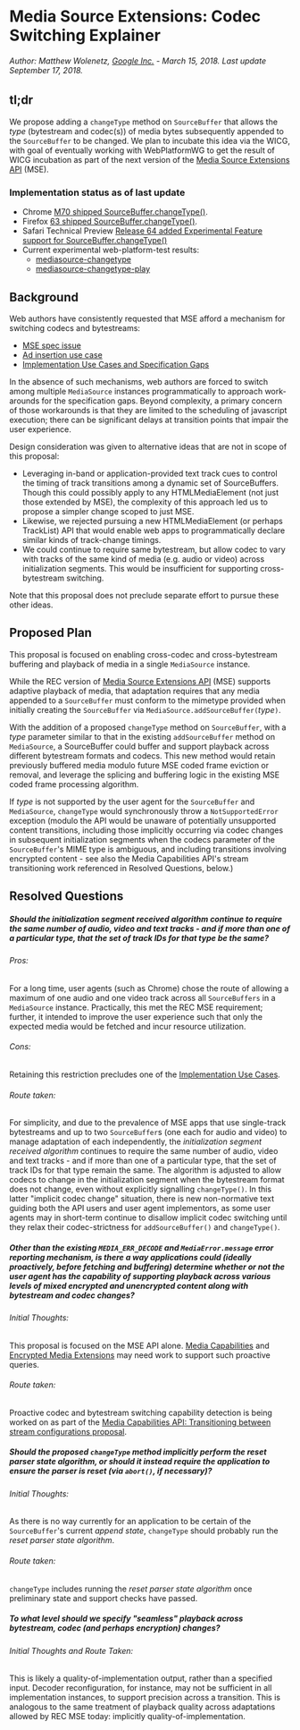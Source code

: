 # Media Source Extensions: Codec Switching Explainer

###### Author: Matthew Wolenetz, [Google Inc.](www.google.com) - March 15, 2018.  Last update September 17, 2018.

## tl;dr

We propose adding a `changeType` method on `SourceBuffer` that allows the _type_
(bytestream and codec(s)) of media bytes subsequently appended to the
`SourceBuffer` to be changed.  We plan to incubate this idea via the WICG, with
goal of eventually working with WebPlatformWG to get the result of WICG
incubation as part of the next version of the [Media Source Extensions
API](https://www.w3.org/TR/media-source/) (MSE).


### Implementation status as of last update

* Chrome [M70 shipped SourceBuffer.changeType()](https://www.chromestatus.com/features/5719220952236032).
* Firefox [63 shipped SourceBuffer.changeType()](https://developer.mozilla.org/en-US/docs/Mozilla/Firefox/Releases/63).
* Safari Technical Preview [Release 64 added Experimental Feature support for SourceBuffer.changeType()](https://developer.apple.com/safari/technology-preview/release-notes/)
* Current experimental web-platform-test results:
  * [mediasource-changetype](https://wpt.fyi/results/media-source/mediasource-changetype.html?label=experimental)
  * [mediasource-changetype-play](https://wpt.fyi/results/media-source/mediasource-changetype-play.html?label=experimental)

## Background

Web authors have consistently requested that MSE afford a mechanism for
switching codecs and bytestreams:

* [MSE spec issue](https://github.com/w3c/media-source/issues/155)
* [Ad insertion use case](https://www.w3.org/wiki/HTML/Media_Task_Force/MSE_Ad_Insertion_Use_Cases)
* [Implementation Use Cases and Specification Gaps](https://www.w3.org/wiki/HTML/Media_Task_Force/MSE_Ad_Insertion_Use_Cases#Implementation_Use_Cases)

In the absence of such mechanisms, web authors are forced to switch among
multiple `MediaSource` instances programmatically to approach work-arounds for the
specification gaps. Beyond complexity, a primary concern of those workarounds is
that they are limited to the scheduling of javascript execution; there can be
significant delays at transition points that impair the user experience.

Design consideration was given to alternative ideas that are not in scope of
this proposal:

* Leveraging in-band or application-provided text track cues to control the
  timing of track transitions among a dynamic set of SourceBuffers. Though this
  could possibly apply to any HTMLMediaElement (not just those extended by MSE),
  the complexity of this approach led us to propose a simpler change scoped to
  just MSE.
* Likewise, we rejected pursuing a new HTMLMediaElement (or perhaps TrackList)
  API that would enable web apps to programmatically declare similar kinds of
  track-change timings.
* We could continue to require same bytestream, but allow codec to vary with
  tracks of the same kind of media (e.g. audio or video) across initialization
  segments. This would be insufficient for supporting cross-bytestream
  switching.

Note that this proposal does not preclude separate effort to pursue these other
ideas.

## Proposed Plan

This proposal is focused on enabling cross-codec and cross-bytestream buffering
and playback of media in a single `MediaSource` instance.

While the REC version of [Media Source Extensions
API](https://www.w3.org/TR/media-source/) (MSE) supports adaptive playback of media,
that adaptation requires that any media appended to a `SourceBuffer` must
conform to the mimetype provided when initially creating the `SourceBuffer` via
`MediaSource.addSourceBuffer(`_type_`)`.

With the addition of a proposed `changeType` method on `SourceBuffer`, with a
_type_ parameter similar to that in the existing `addSourceBuffer` method on
`MediaSource`, a SourceBuffer could buffer and support playback across different
bytestream formats and codecs. This new method would retain previously buffered
media modulo future MSE coded frame eviction or removal, and leverage the
splicing and buffering logic in the existing MSE coded frame processing
algorithm.

If _type_ is not supported by the user agent for the `SourceBuffer`
and `MediaSource`, `changeType` would synchronously throw a `NotSupportedError`
exception (modulo the API would be unaware of potentially unsupported content
transitions, including those implicitly occurring via codec changes in
subsequent initialization segments when the codecs parameter of the
`SourceBuffer`'s MIME type is ambiguous, and including transitions involving
encrypted content - see also the Media Capabilities API's stream transitioning
work referenced in Resolved Questions, below.)

## Resolved Questions

##### Should the _initialization segment received algorithm_ continue to require the same number of audio, video and text tracks - and if more than one of a particular type, that the set of track IDs for that type be the same?

###### Pros:

For a long time, user agents (such as Chrome) chose the route of allowing a
maximum of one audio and one video track across all `SourceBuffers` in a
`MediaSource` instance. Practically, this met the REC MSE requirement; further,
it intended to improve the user experience such that only the expected media
would be fetched and incur resource utilization.

###### Cons:

Retaining this restriction precludes one of the
[Implementation Use Cases](https://www.w3.org/wiki/HTML/Media_Task_Force/MSE_Ad_Insertion_Use_Cases#Implementation_Use_Cases).

###### Route taken:

For simplicity, and due to the prevalence of MSE apps that use single-track
bytestreams and up to two `SourceBuffer`s (one each for audio and video) to manage
adaptation of each independently, the _initialization segment received algorithm_
continues to require the same number of audio, video and text tracks - and if
more than one of a particular type, that the set of track IDs for that type
remain the same.  The algorithm is adjusted to allow codecs to change in the
initialization segment when the bytestream format does not change, even without
explicitly signalling `changeType()`. In this latter "implicit codec change"
situation, there is new non-normative text guiding both the API users and user
agent implementors, as some user agents may in short-term continue to disallow
implicit codec switching until they relax their codec-strictness for
`addSourceBuffer()` and `changeType()`.


##### Other than the existing `MEDIA_ERR_DECODE` and `MediaError.message` error reporting mechanism, is there a way applications could (ideally proactively, before fetching and buffering) determine whether or not the user agent has the capability of supporting playback across various levels of mixed encrypted and unencrypted content along with bytestream and codec changes?

###### Initial Thoughts:

This proposal is focused on the MSE API alone.  [Media
Capabilities](https://wicg.github.io/media-capabilities/) and [Encrypted Media
Extensions](https://www.w3.org/TR/encrypted-media/) may need work to support
such proactive queries.

###### Route taken:

Proactive codec and bytestream switching capability detection is being worked on
as part of the [Media Capabilities API: Transitioning between stream configurations proposal](https://github.com/WICG/media-capabilities/blob/master/explainer.md#transitioning-between-stream-configurations).


##### Should the proposed `changeType` method implicitly perform the _reset parser state algorithm_, or should it instead require the application to ensure the parser is reset (via `abort()`, if necessary)?

###### Initial Thoughts:

As there is no way currently for an application to be certain of the
`SourceBuffer`'s current _append state_, `changeType` should probably run the
_reset parser state algorithm_.

###### Route taken:

`changeType` includes running the _reset parser state algorithm_ once
preliminary state and support checks have passed.


##### To what level should we specify "seamless" playback across bytestream, codec (and perhaps encryption) changes?

###### Initial Thoughts and Route Taken:

This is likely a quality-of-implementation output, rather than a specified
input. Decoder reconfiguration, for instance, may not be sufficient in all
implementation instances, to support precision across a transition. This is
analogous to the same treatment of playback quality across adaptations allowed
by REC MSE today: implicitly quality-of-implementation.
